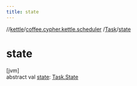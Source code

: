 ```yaml
---
title: state
---
```

//[kettle](../../../index.html)/[coffee.cypher.kettle.scheduler](../index.html)
/[Task](index.html)/[state](state.html)

# state

[jvm]\
abstract val [state](state.html): [Task.State](-state/index.html)




